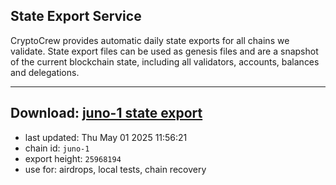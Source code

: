 ## State Export Service
CryptoCrew provides automatic daily state exports for all chains we validate. State export files can be used as genesis files and are a snapshot of the current blockchain state, including all validators, accounts, balances and delegations.

---
**Download: [juno-1 state export](https://dl-eu2.ccvalidators.com/SERVICE/juno/juno-1_export_25968194.json)**
---

- last updated: Thu May 01 2025 11:56:21
- chain id: `juno-1`
- export height: `25968194`
- use for: airdrops, local tests, chain recovery
